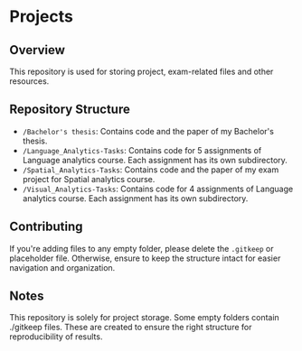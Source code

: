 # Projects

## Overview
This repository is used for storing project, exam-related files and other resources.

## Repository Structure
- `/Bachelor's thesis`: Contains code and the paper of my Bachelor's thesis.
- `/Language_Analytics-Tasks`: Contains code for 5 assignments of Language analytics course. Each assignment has its own subdirectory.
- `/Spatial_Analytics-Tasks`: Contains code and the paper of my exam project for Spatial analytics course.
- `/Visual_Analytics-Tasks`: Contains code for 4 assignments of Language analytics course. Each assignment has its own subdirectory.

## Contributing
If you're adding files to any empty folder, please delete the `.gitkeep` or placeholder file. Otherwise, ensure to keep the structure intact for easier navigation and organization.

## Notes
This repository is solely for project storage.
Some empty folders contain ./gitkeep files. These are created to ensure the right structure for reproducibility of results.

